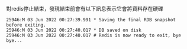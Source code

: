 
對redis停止結束，發現結束前會有以下訊息表示它會將資料存在硬碟
```
25946:M 03 Jun 2022 00:27:39.991 * Saving the final RDB snapshot before exiting.
25946:M 03 Jun 2022 00:27:40.017 * DB saved on disk
25946:M 03 Jun 2022 00:27:40.017 # Redis is now ready to exit, bye bye...
```